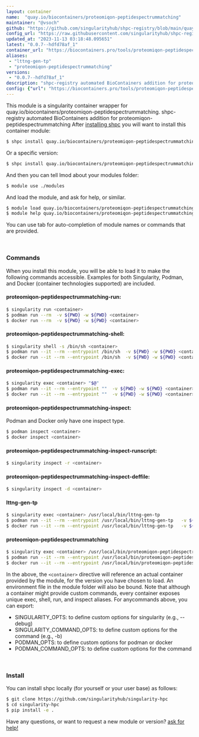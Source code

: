 ```yaml
---
layout: container
name:  "quay.io/biocontainers/proteomiqon-peptidespectrummatching"
maintainer: "@vsoch"
github: "https://github.com/singularityhub/shpc-registry/blob/main/quay.io/biocontainers/proteomiqon-peptidespectrummatching/container.yaml"
config_url: "https://raw.githubusercontent.com/singularityhub/shpc-registry/main/quay.io/biocontainers/proteomiqon-peptidespectrummatching/container.yaml"
updated_at: "2023-11-13 03:18:48.095651"
latest: "0.0.7--hdfd78af_1"
container_url: "https://biocontainers.pro/tools/proteomiqon-peptidespectrummatching"
aliases:
 - "lttng-gen-tp"
 - "proteomiqon-peptidespectrummatching"
versions:
 - "0.0.7--hdfd78af_1"
description: "shpc-registry automated BioContainers addition for proteomiqon-peptidespectrummatching"
config: {"url": "https://biocontainers.pro/tools/proteomiqon-peptidespectrummatching", "maintainer": "@vsoch", "description": "shpc-registry automated BioContainers addition for proteomiqon-peptidespectrummatching", "latest": {"0.0.7--hdfd78af_1": "sha256:4b3ec0a98188be7b26679637a2cb3d442a630eeae7d33e895c9392fa4ce4da52"}, "tags": {"0.0.7--hdfd78af_1": "sha256:4b3ec0a98188be7b26679637a2cb3d442a630eeae7d33e895c9392fa4ce4da52"}, "docker": "quay.io/biocontainers/proteomiqon-peptidespectrummatching", "aliases": {"lttng-gen-tp": "/usr/local/bin/lttng-gen-tp", "proteomiqon-peptidespectrummatching": "/usr/local/bin/proteomiqon-peptidespectrummatching"}}
---
```


This module is a singularity container wrapper for quay.io/biocontainers/proteomiqon-peptidespectrummatching.
shpc-registry automated BioContainers addition for proteomiqon-peptidespectrummatching
After [installing shpc](#install) you will want to install this container module:


```bash
$ shpc install quay.io/biocontainers/proteomiqon-peptidespectrummatching
```

Or a specific version:

```bash
$ shpc install quay.io/biocontainers/proteomiqon-peptidespectrummatching:0.0.7--hdfd78af_1
```

And then you can tell lmod about your modules folder:

```bash
$ module use ./modules
```

And load the module, and ask for help, or similar.

```bash
$ module load quay.io/biocontainers/proteomiqon-peptidespectrummatching/0.0.7--hdfd78af_1
$ module help quay.io/biocontainers/proteomiqon-peptidespectrummatching/0.0.7--hdfd78af_1
```

You can use tab for auto-completion of module names or commands that are provided.

<br>

### Commands

When you install this module, you will be able to load it to make the following commands accessible.
Examples for both Singularity, Podman, and Docker (container technologies supported) are included.

#### proteomiqon-peptidespectrummatching-run:

```bash
$ singularity run <container>
$ podman run --rm  -v ${PWD} -w ${PWD} <container>
$ docker run --rm  -v ${PWD} -w ${PWD} <container>
```

#### proteomiqon-peptidespectrummatching-shell:

```bash
$ singularity shell -s /bin/sh <container>
$ podman run --it --rm --entrypoint /bin/sh  -v ${PWD} -w ${PWD} <container>
$ docker run --it --rm --entrypoint /bin/sh  -v ${PWD} -w ${PWD} <container>
```

#### proteomiqon-peptidespectrummatching-exec:

```bash
$ singularity exec <container> "$@"
$ podman run --it --rm --entrypoint ""  -v ${PWD} -w ${PWD} <container> "$@"
$ docker run --it --rm --entrypoint ""  -v ${PWD} -w ${PWD} <container> "$@"
```

#### proteomiqon-peptidespectrummatching-inspect:

Podman and Docker only have one inspect type.

```bash
$ podman inspect <container>
$ docker inspect <container>
```

#### proteomiqon-peptidespectrummatching-inspect-runscript:

```bash
$ singularity inspect -r <container>
```

#### proteomiqon-peptidespectrummatching-inspect-deffile:

```bash
$ singularity inspect -d <container>
```


#### lttng-gen-tp

```bash
$ singularity exec <container> /usr/local/bin/lttng-gen-tp
$ podman run --it --rm --entrypoint /usr/local/bin/lttng-gen-tp   -v ${PWD} -w ${PWD} <container> -c " $@"
$ docker run --it --rm --entrypoint /usr/local/bin/lttng-gen-tp   -v ${PWD} -w ${PWD} <container> -c " $@"
```


#### proteomiqon-peptidespectrummatching

```bash
$ singularity exec <container> /usr/local/bin/proteomiqon-peptidespectrummatching
$ podman run --it --rm --entrypoint /usr/local/bin/proteomiqon-peptidespectrummatching   -v ${PWD} -w ${PWD} <container> -c " $@"
$ docker run --it --rm --entrypoint /usr/local/bin/proteomiqon-peptidespectrummatching   -v ${PWD} -w ${PWD} <container> -c " $@"
```



In the above, the `<container>` directive will reference an actual container provided
by the module, for the version you have chosen to load. An environment file in the
module folder will also be bound. Note that although a container
might provide custom commands, every container exposes unique exec, shell, run, and
inspect aliases. For anycommands above, you can export:

 - SINGULARITY_OPTS: to define custom options for singularity (e.g., --debug)
 - SINGULARITY_COMMAND_OPTS: to define custom options for the command (e.g., -b)
 - PODMAN_OPTS: to define custom options for podman or docker
 - PODMAN_COMMAND_OPTS: to define custom options for the command

<br>

### Install

You can install shpc locally (for yourself or your user base) as follows:

```bash
$ git clone https://github.com/singularityhub/singularity-hpc
$ cd singularity-hpc
$ pip install -e .
```

Have any questions, or want to request a new module or version? [ask for help!](https://github.com/singularityhub/singularity-hpc/issues)